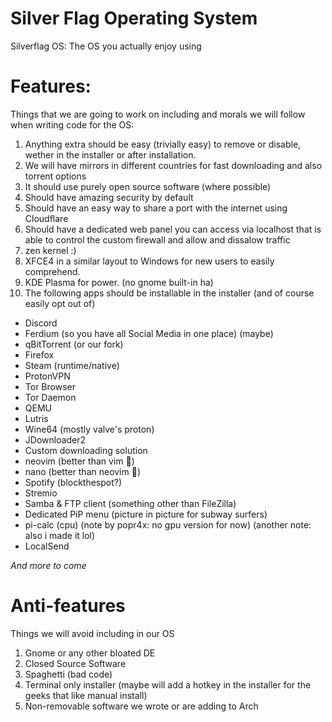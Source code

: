 # Silver Flag Operating System
Silverflag OS: The OS you actually enjoy using

# Features:
Things that we are going to work on including and morals we will follow when writing code for the OS:

1. Anything extra should be easy (trivially easy) to remove or disable, wether in the installer or after installation.
2. We will have mirrors in different countries for fast downloading and also torrent options
3. It should use purely open source software (where possible)
4. Should have amazing security by default
5. Should have an easy way to share a port with the internet using Cloudflare
6. Should have a dedicated web panel you can access via localhost that is able to control the custom firewall and allow and dissalow traffic
7. zen kernel :)
8. XFCE4 in a similar layout to Windows for new users to easily comprehend.
10. KDE Plasma for power. (no gnome built-in ha)
11. The following apps should be installable in the installer (and of course easily opt out of)

* Discord
* Ferdium (so you have all Social Media in one place) (maybe)
* qBitTorrent (or our fork)
* Firefox
* Steam (runtime/native)
* ProtonVPN
* Tor Browser
* Tor Daemon
* QEMU
* Lutris
* Wine64 (mostly valve's proton)
* JDownloader2
* Custom downloading solution
* neovim (better than vim :100:)
* nano (better than neovim 💯)
* Spotify (blockthespot?)
* Stremio
* Samba & FTP client (something other than FileZilla)
* Dedicated PiP menu (picture in picture for subway surfers)
* pi-calc (cpu) (note by popr4x: no gpu version for now) (another note: also i made it lol)
* LocalSend

*And more to come*

# Anti-features
Things we will avoid including in our OS

1. Gnome or any other bloated DE
2. Closed Source Software
3. Spaghetti (bad code)
4. Terminal only installer (maybe will add a hotkey in the installer for the geeks that like manual install)
5. Non-removable software we wrote or are adding to Arch

